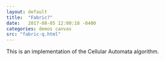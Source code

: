```yaml
---
layout: default
title:  "Fabric?"
date:   2017-08-05 12:00:18 -0400
categories: demos canvas
src: "fabric-q.html"
---
```


This is an implementation of the Cellular Automata algorithm.
